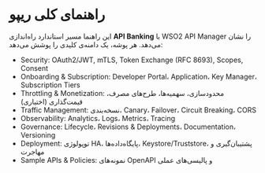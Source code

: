 # راهنمای کلی ریپو

این راهنما مسیر استاندارد راه‌اندازی **API Banking** با WSO2 API Manager را نشان می‌دهد. هر پوشه، یک دامنه‌ی کلیدی را پوشش می‌دهد:
- Security: OAuth2/JWT, mTLS, Token Exchange (RFC 8693), Scopes, Consent
- Onboarding & Subscription: Developer Portal، Application، Key Manager، Subscription Tiers
- Throttling & Monetization: محدودسازی، سهمیه‌ها، طرح‌های مصرف، قیمت‌گذاری (اختیاری)
- Traffic Management: نسخه‌بندی، Canary، Failover، Circuit Breaking، CORS
- Observability: Analytics، Logs، Metrics، Tracing
- Governance: Lifecycle، Revisions & Deployments، Documentation، Versioning
- Deployment: توپولوژی HA، پایگاه‌داده‌ها، Keystore/Truststore، پشتیبان‌گیری و مهاجرت
- Sample APIs & Policies: نمونه‌های OpenAPI و پالیسی‌های عملی
